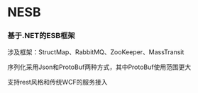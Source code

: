 # NESB
### 基于.NET的ESB框架

<p>涉及框架：StructMap、RabbitMQ、ZooKeeper、MassTransit</p>
<p>序列化采用Json和ProtoBuf两种方式，其中ProtoBuf使用范围更大</p>
<p>支持rest风格和传统WCF的服务接入</p>
